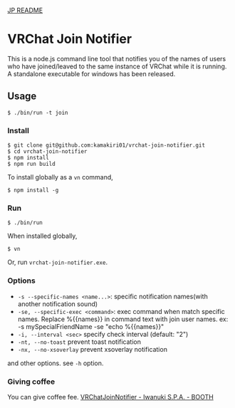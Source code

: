 [JP README](./README_ja.md)

# VRChat Join Notifier

This is a node.js command line tool that notifies you of the names of users who have joined/leaved to the same instance of VRChat while it is running.
A standalone executable for windows has been released.

## Usage

```
$ ./bin/run -t join
```

### Install

```
$ git clone git@github.com:kamakiri01/vrchat-join-notifier.git
$ cd vrchat-join-notifier
$ npm install
$ npm run build
```

To install globally as a `vn` command,

```
$ npm install -g
```

### Run

```
$ ./bin/run
```

When installed globally,

```
$ vn
```

Or, run `vrchat-join-notifier.exe`.

### Options

* `-s --specific-names <name...>`:
  specific notification names(with another notification sound)
* `-se, --specific-exec <command>`:
  exec command when match specific names. Replace %{{names}} in command text with join user names. ex: -s mySpecialFriendName -se "echo %{{names}}"
* `-i, --interval <sec>`
  specify check interval (default: "2")
* `-nt, --no-toast`
  prevent toast notification
* `-nx, --no-xsoverlay`
  prevent xsoverlay notification

and other options. see `-h` option.

### Giving coffee

You can give coffee fee.
[VRChatJoinNotifier - Iwanuki S.P.A. - BOOTH](https://iwanuki.booth.pm/items/2947584)
